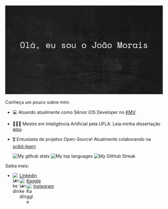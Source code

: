 
![Hero image](https://github.com/ojoaomorais/ojoaomorais/blob/main/banner.png)

Conheça um pouco sobre mim:

- 💻 Atuando atualmente como Sênior iOS Developer no [KMV](https://kmdevantagens.com.br/).
- 👨🏻‍🎓 Mestre em Inteligência Artificial pela UFLA. Leia minha dissertação [aqui](http://repositorio.ufla.br/jspui/handle/1/49191?mode=full).
- 🎖 Entusiasta de projetos Open-Source! Atualmente colaborando na [scikit-learn](https://github.com/scikit-learn/scikit-learn)

  ![My github stats](https://github-readme-stats.vercel.app/api?username=ojoaomorais&show_icons=true&theme=tokyonight)
  ![My top languages](https://github-readme-stats.anuraghazra1.vercel.app/api/top-langs/?username=ojoaomorais&layout=compact&theme=tokyonight)
  ![My GitHub Streak](https://github-readme-streak-stats.herokuapp.com?user=ojoaomorais&theme=algolia&date_format=M%20j%5B%2C%20Y%5D)

Saiba mais:
<!--
[<img align="left" alt="codeSTACKr.com" width="22px" src="https://raw.githubusercontent.com/iconic/open-iconic/master/svg/globe.svg" />][website]
[<img align="left" alt="codeSTACKr | Twitter" width="22px" src="https://cdn.jsdelivr.net/npm/simple-icons@v3/icons/twitter.svg" />][twitter]
-->
- [<img align="left" alt="LinkedIn" width="22px" src="https://cdn-icons-png.flaticon.com/512/145/145807.png"/>Linkedin](www.linkedin.com/in/ojoaopedromorais)
- [<img align="left" alt="LinkedIn" width="22px" src="https://upload.wikimedia.org/wikipedia/commons/4/46/Cib-kaggle_%28CoreUI_Icons_v1.0.0%29.svg"/>Kaggle](kaggle.com/joaopedromorais1989)
- [<img align="left" alt="Kaggle" width="22px" src="https://upload.wikimedia.org/wikipedia/commons/a/a5/Instagram_icon.png"/>Instagram](https://www.instagram.com/_ojoaomorais)

<!-- This section you create this variables that are used above -->
<!--
[website]: https://google.com
[twitter]: https://twitter.com/Victoria_mola
-->
